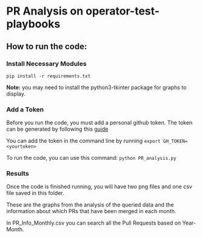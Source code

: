 # PR Analysis on operator-test-playbooks

## How to run the code:

### Install Necessary Modules
`pip install -r requirements.txt`

**Note:** you may need to install the python3-tkinter package for graphs to display.

### Add a Token
Before you run the code, you must add a personal github token. The token can be generated by following this [guide](https://docs.github.com/en/github/authenticating-to-github/keeping-your-account-and-data-secure/creating-a-personal-access-token)

You can add the token in the command line by running `export GH_TOKEN=<yourtoken>`

To run the code, you can use this command: `python PR_analysis.py`

### Results
Once the code is finished running, you will have two png files and one csv file saved in this folder. 

These are the graphs from the analysis of the queried data and the information about which PRs that have been merged in each month.

In PR_Info_Monthly.csv you can search all the Pull Requests based on Year-Month.